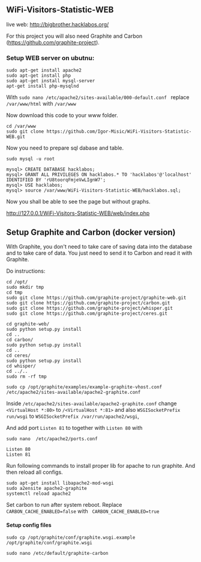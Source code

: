 ## WiFi-Visitors-Statistic-WEB
live web: http://bigbrother.hacklabos.org/

For this project you will also need Graphite and Carbon (https://github.com/graphite-project).

### Setup WEB server on ubutnu:

```
sudo apt-get install apache2
sudo apt-get install php
sudo apt-get install mysql-server
apt-get install php-mysqlnd
```
With `sudo nano /etc/apache2/sites-available/000-default.conf ` replace `/var/www/html` with `/var/www`

Now download this code to your www folder.

```
cd /var/www
sudo git clone https://github.com/Igor-Misic/WiFi-Visitors-Statistic-WEB.git
```

Now you need to prepare sql dabase and table.

```
sudo mysql -u root
```

```
mysql> CREATE DATABASE hacklabos;
mysql> GRANT ALL PRIVILEGES ON hacklabos.* TO 'hacklabos'@'localhost' IDENTIFIED BY 'rU8toorqFmjeVwLIgnW7';
mysql> USE hacklabos;
mysql> source /var/www/WiFi-Visitors-Statistic-WEB/hacklabos.sql;
```

Now you shall be able to see the page but without graphs.

http://127.0.0.1/WiFi-Visitors-Statistic-WEB/web/index.php

## Setup Graphite and Carbon (docker version)
With Graphite, you don't need to take care of saving data into the database and to take care of data. You just need to send it to Carbon and read it with Graphite.

Do instructions:


```
cd /opt/
sudo mkdir tmp
cd tmp
sudo git clone https://github.com/graphite-project/graphite-web.git
sudo git clone https://github.com/graphite-project/carbon.git
sudo git clone https://github.com/graphite-project/whisper.git
sudo git clone https://github.com/graphite-project/ceres.git

cd graphite-web/
sudo python setup.py install
cd ..
cd carbon/
sudo python setup.py install
cd ..
cd ceres/
sudo python setup.py install
cd whisper/
cd ../..
sudo rm -rf tmp
```


```
sudo cp /opt/graphite/examples/example-graphite-vhost.conf /etc/apache2/sites-available/apache2-graphite.conf
```

Inside  `/etc/apache2/sites-available/apache2-graphite.conf` change `<VirtualHost *:80>` to `/<VirtualHost *:81>` and also `WSGISocketPrefix run/wsgi` to `WSGISocketPrefix /var/run/apache2/wsgi`,

And add port `Listen 81` to together with `Listen 80` with 

`sudo nano  /etc/apache2/ports.conf `

```
Listen 80
Listen 81

```
Run following commands to install proper lib for apache to run graphite. And then reload all configs.

```
sudo apt-get install libapache2-mod-wsgi
sudo a2ensite apache2-graphite
systemctl reload apache2
```

Set carbon to run after system reboot. Replace ` CARBON_CACHE_ENABLED=false` with ` CARBON_CACHE_ENABLED=true`

#### Setup config files

```
sudo cp /opt/graphite/conf/graphite.wsgi.example /opt/graphite/conf/graphite.wsgi
```

```
sudo nano /etc/default/graphite-carbon
```




